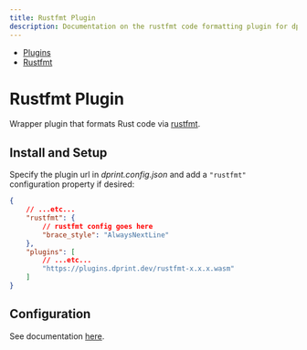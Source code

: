```yaml
---
title: Rustfmt Plugin
description: Documentation on the rustfmt code formatting plugin for dprint.
---
```


<nav class="breadcrumb" aria-label="breadcrumbs">
  <ul>
    <li><a href="/plugins">Plugins</a></li>
    <li><a href="/plugins/rustfmt">Rustfmt</a></li>
  </ul>
</nav>

# Rustfmt Plugin

Wrapper plugin that formats Rust code via [rustfmt](https://github.com/rust-lang/rustfmt).

## Install and Setup

Specify the plugin url in _dprint.config.json_ and add a `"rustfmt"` configuration property if desired:

```json
{
    // ...etc...
    "rustfmt": {
        // rustfmt config goes here
        "brace_style": "AlwaysNextLine"
    },
    "plugins": [
        // ...etc...
        "https://plugins.dprint.dev/rustfmt-x.x.x.wasm"
    ]
}
```

## Configuration

See documentation [here](https://rust-lang.github.io/rustfmt/).
